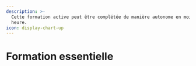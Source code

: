 ```yaml
---
description: >-
  Cette formation active peut être complétée de manière autonome en moins d'une
  heure.
icon: display-chart-up
---
```


# Formation essentielle

